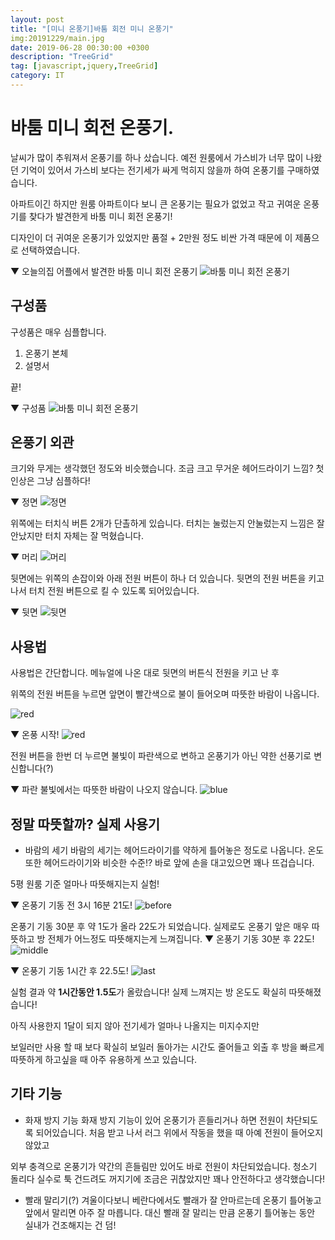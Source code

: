 ```yaml
---
layout: post
title: "[미니 온풍기]바툼 회전 미니 온풍기"
img:20191229/main.jpg
date: 2019-06-28 00:30:00 +0300
description: "TreeGrid"
tag: [javascript,jquery,TreeGrid]
category: IT
---
```


# 바툼 미니 회전 온풍기.

날씨가 많이 추워져서 온풍기를 하나 샀습니다.
예전 원룸에서 가스비가 너무 많이 나왔던 기억이 있어서 가스비 보다는 전기세가 싸게 먹히지 않을까 하여 
온풍기를 구매하였습니다.

아파트이긴 하지만 원룸 아파트이다 보니 큰 온풍기는 필요가 없었고
작고 귀여운 온풍기를 찾다가 발견한게 바툼 미니 회전 온풍기!

디자인이 더 귀여운 온풍기가 있었지만 품절 + 2만원 정도 비싼 가격 때문에 이 제품으로 선택하였습니다.

▼ 오늘의집 어플에서 발견한 바툼 미니 회전 온풍기
![바툼 미니 회전 온풍기]({{site.url}}/assets/img/20191229/main.png)

## 구성품

구성품은 매우 심플합니다.

1. 온풍기 본체
2. 설명서

끝!

▼ 구성품
![바툼 미니 회전 온풍기]({{site.url}}/assets/img/20191229/goosung.png)

## 온풍기 외관

크기와 무게는 생각했던 정도와 비슷했습니다.
조금 크고 무거운 헤어드라이기 느낌?
첫 인상은 그냥 심플하다!

▼ 정면
![정면]({{site.url}}/assets/img/20191229/front.jpg)

위쪽에는 터치식 버튼 2개가 단촐하게 있습니다.
터치는 눌렀는지 안눌렀는지 느낌은 잘 안났지만 터치 자체는 잘 먹혔습니다.

▼ 머리
![머리]({{site.url}}/assets/img/20191229/head.jpg)

뒷면에는 위쪽의 손잡이와 아래 전원 버튼이 하나 더 있습니다.
뒷면의 전원 버튼을 키고 나서 터치 전원 버튼으로 킬 수 있도록 되어있습니다.

▼ 뒷면
![뒷면]({{site.url}}/assets/img/20191229/back.jpg)

## 사용법

사용법은 간단합니다. 
메뉴얼에 나온 대로 뒷면의 버튼식 전원을 키고 난 후

위쪽의 전원 버튼을 누르면 앞면이 빨간색으로 불이 들어오며 따뜻한 바람이 나옵니다.

![red]({{site.url}}/assets/img/20191229/manual.jpg)

▼ 온풍 시작!
![red]({{site.url}}/assets/img/20191229/red.jpg)

전원 버튼을 한번 더 누르면 불빛이 파란색으로 변하고 온풍기가 아닌 약한 선풍기로 변신합니다(?)

▼ 파란 불빛에서는 따뜻한 바람이 나오지 않습니다.
![blue]({{site.url}}/assets/img/20191229/blue.jpg)

## 정말 따뜻할까? 실제 사용기

 * 바람의 세기
 바람의 세기는 헤어드라이기를 약하게 틀어놓은 정도로 나옵니다.
 온도 또한 헤어드라이기와 비슷한 수준!?
 바로 앞에 손을 대고있으면 꽤나 뜨겁습니다.
 
 5평 원룸 기준 얼마나 따뜻해지는지 실험!
 
 ▼ 온풍기 기동 전 3시 16분 21도!
 ![before]({{site.url}}/assets/img/20191229/before.jpg)

 온풍기 기동 30분 후 약 1도가 올라 22도가 되었습니다.
 실제로도 온풍기 앞은 매우 따뜻하고 방 전체가 어느정도 따뜻해지는게 느껴집니다.
 ▼ 온풍기 기동 30분 후 22도!
 ![middle]({{site.url}}/assets/img/20191229/middle.jpg)
 
  ▼ 온풍기 기동 1시간 후 22.5도!
 ![last]({{site.url}}/assets/img/20191229/last.jpg)
 
 실험 결과 약 **1시간동안 1.5도**가 올랐습니다!
 실제 느껴지는 방 온도도 확실히 따뜻해졌습니다!
 
 아직 사용한지 1달이 되지 않아 전기세가 얼마나 나올지는 미지수지만
 
 보일러만 사용 할 때 보다 확실히 보일러 돌아가는 시간도 줄어들고 외출 후 방을 빠르게 따뜻하게 하고싶을 때
 아주 유용하게 쓰고 있습니다.
 
 

## 기타 기능

 * 화재 방지 기능
  화재 방지 기능이 있어 온풍기가 흔들리거나 하면 전원이 차단되도록 되어있습니다.
  처음 받고 나서 러그 위에서 작동을 했을 때 아예 전원이 들어오지 않았고
  
  외부 충격으로 온풍기가 약간의 흔들림만 있어도 바로 전원이 차단되었습니다.
  청소기 돌리다 실수로 툭 건드려도 꺼지기에 조금은 귀찮았지만 꽤나 안전하다고 생각했습니다!
  
 * 빨래 말리기(?)
  겨울이다보니 베란다에서도 빨래가 잘 안마르는데 온풍기 틀어놓고 앞에서 말리면
  아주 잘 마릅니다.
  대신 빨래 잘 말리는 만큼 온풍기 틀어놓는 동안 실내가 건조해지는 건 덤! 



  

  


